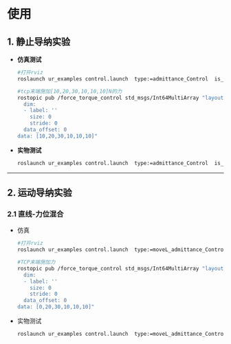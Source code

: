 # 使用
## 1. 静止导纳实验

- **仿真测试**
  ```bash
  #打开rviz
  roslaunch ur_examples control.launch  type:=admittance_Control  is_remoted_control:=false
  ```

  ```bash
  #tcp末端施加[10,20,30,10,10,10]N的力
  rostopic pub /force_torque_control std_msgs/Int64MultiArray "layout:
    dim:
    - label: ''
      size: 0
      stride: 0
    data_offset: 0
  data: [10,20,30,10,10,10]"
  ```


- **实物测试**
  ```bash
  roslaunch ur_examples control.launch  type:=admittance_Control  is_remoted_control:=true
  ```
---
## 2. 运动导纳实验
  ### 2.1 直线-力位混合
  - 仿真
    ```bash
    #打开rviz
    roslaunch ur_examples control.launch  type:=moveL_admittance_Control  is_remoted_control:=false
    ``` 
    ```bash
    #TCP末端施加力
    rostopic pub /force_torque_control std_msgs/Int64MultiArray "layout:
      dim:
      - label: ''
        size: 0
        stride: 0
      data_offset: 0
    data: [0,20,30,10,10,10]"
    ```

  - 实物测试
      ```bash
    roslaunch ur_examples control.launch  type:=moveL_admittance_Control  is_remoted_control:=true
    ``` 